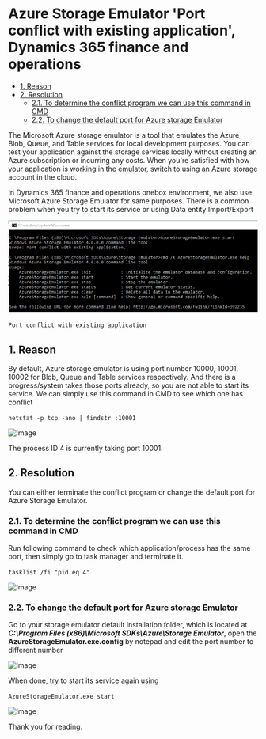 # Azure Storage Emulator 'Port conflict with existing application', Dynamics 365 finance and operations


- [1. Reason](#1-reason)
- [2. Resolution](#2-resolution)
  - [2.1. To determine the conflict program we can use this command in CMD](#21-to-determine-the-conflict-program-we-can-use-this-command-in-cmd)
  - [2.2. To change the default port for Azure storage Emulator](#22-to-change-the-default-port-for-azure-storage-emulator)

The Microsoft Azure storage emulator is a tool that emulates the Azure Blob, Queue, and Table services for local development purposes. You can test your application against the storage services locally without creating an Azure subscription or incurring any costs. When you're satisfied with how your application is working in the emulator, switch to using an Azure storage account in the cloud.

In Dynamics 365 finance and operations onebox environment, we also use Microsoft Azure Storage Emulator for same purposes. There is a common problem when you try to start its service or using Data entity Import/Export

![Image](Azure-Storage-Emulator-Port-conflict-with-existing-application-1.png "Azure-Storage-Emulator-Port-conflict-with-existing-application")

`Port conflict with existing application`

## 1. Reason

By default, Azure storage emulator is using port number 10000, 10001, 10002 for Blob, Queue and Table services respectively. And there is a progress/system takes those ports already, so you are not able to start its service.
We can simply use this command in CMD to see which one has conflict

```netstat -p tcp -ano | findstr :10001```

![Image](Azure-Storage-Emulator-Port-conflict-with-existing-application-2.png "Azure-Storage-Emulator-Port-conflict-with-existing-application")

The process ID 4 is currently taking port 10001.

## 2. Resolution

You can either terminate the conflict program or change the default port for Azure Storage Emulator.

### 2.1. To determine the conflict program we can use this command in CMD

Run following command to check which application/process has the same port, then simply go to task manager and terminate it.

```tasklist /fi "pid eq 4"```

![Image](Azure-Storage-Emulator-Port-conflict-with-existing-application-5.png "Azure-Storage-Emulator-Port-conflict-with-existing-application")

### 2.2. To change the default port for Azure storage Emulator

Go to your storage emulator default installation folder, which is located at _**C:\Program Files (x86)\Microsoft SDKs\Azure\Storage Emulator**_, open the **AzureStorageEmulator.exe.config** by notepad and edit the port number to different number

![Image](Azure-Storage-Emulator-Port-conflict-with-existing-application-4.png "Azure-Storage-Emulator-Port-conflict-with-existing-application")

When done, try to start its service again using

```AzureStorageEmulator.exe start```

![Image](Azure-Storage-Emulator-Port-conflict-with-existing-application-3.png "Azure-Storage-Emulator-Port-conflict-with-existing-application")

Thank you for reading.

